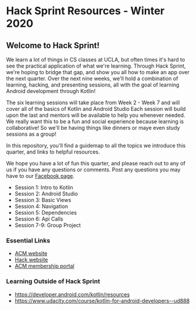 # Hack Sprint Resources - Winter 2020

## Welcome to Hack Sprint!

We learn a lot of things in CS classes at UCLA, but often times it's hard to see the practical application of what we're learning. Through Hack Sprint, we're hoping to bridge that gap, and show you all how to make an app over the next quarter. 
Over the next nine weeks, we'll hold a combination of learning, hacking, and presenting sessions, all with the goal of learning Android development through Kotlin!

The six learning sessions will take place from Week 2 - Week 7 and will cover all of the basics of Kotlin and Android Studio Each session will build upon the last and mentors will be available to help you whenever needed. We really want this to be a fun and social experience because learning is collaborative! So we'll be having things like dinners or maye even study sessions as a group!

In this repository, you'll find a guidemap to all the topics we introduce this quarter, and links to helpful resources.

We hope you have a lot of fun this quarter, and please reach out to any of us if you have any questions or comments. Post any questions you may have to our [Facebook page](https://www.facebook.com/groups/1399200097134287/). 

* Session 1: Intro to Kotlin
* Session 2: Android Studio
* Session 3: Basic Views
* Session 4: Navigation
* Session 5: Dependencies
* Session 6: Api Calls
* Session 7-9: Group Project

### Essential Links
* [ACM website](http://www.uclaacm.com/)
* [Hack website](https://hack.uclaacm.com/)
* [ACM membership portal](https://members.uclaacm.com/login)


### Learning Outside of Hack Sprint

* https://developer.android.com/kotlin/resources
* https://www.udacity.com/course/kotlin-for-android-developers--ud888
